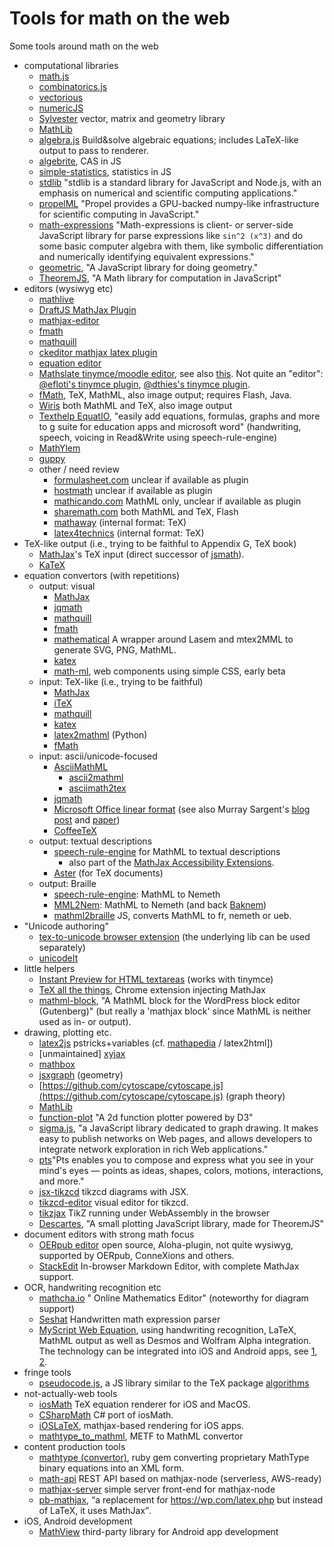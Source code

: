 # Tools for math on the web

Some tools around math on the web

* computational libraries
  * [math.js](http://mathjs.org/)
  * [combinatorics.js](https://github.com/devanp92/combinatorics.js)
  * [vectorious](https://github.com/mateogianolio/vectorious)
  * [numericJS](http://www.numericjs.com/)
  * [Sylvester](https://github.com/jcoglan/sylvester) vector, matrix and geometry library 
  * [MathLib](https://github.com/alawatthe/MathLib)
  * [algebra.js](https://github.com/nicolewhite/algebra.js) Build&solve algebraic equations; includes LaTeX-like output to pass to renderer.
  * [algebrite](https://github.com/davidedc/Algebrite), CAS in JS
  * [simple-statistics](https://github.com/simple-statistics/simple-statistics), statistics in JS
  * [stdlib](https://github.com/stdlib-js/stdlib) "stdlib is a standard library for JavaScript and Node.js, with an emphasis on numerical and scientific computing applications." 
  * [propelML](http://propelml.org/) "Propel provides a GPU-backed numpy-like infrastructure for scientific computing in JavaScript."
  * [math-expressions](https://github.com/kisonecat/math-expressions) "Math-expressions is client- or server-side JavaScript library for parse expressions like `sin^2 (x^3)` and do some basic computer algebra with them, like symbolic differentiation and numerically identifying equivalent expressions."
  * [geometric](https://github.com/HarryStevens/geometric), "A JavaScript library for doing geometry." 
  * [TheoremJS](https://github.com/arguiot/TheoremJS), "A Math library for computation in JavaScript"
* editors (wysiwyg etc)
  * [mathlive](https://mathlive.io) 
  * [DraftJS MathJax Plugin](https://github.com/efloti/draft-js-mathjax-plugin)
  * [mathjax-editor](https://github.com/ianlucas/mathjax-editor)
  * [fmath](http://www.fmath.info/)
  * [mathquill](https://github.com/mathquill/mathquill)
  * [ckeditor mathjax latex plugin](http://ckeditor.com/addon/mathjax)
  * [equation editor](https://github.com/camdenre/equation-editor)
  * [Mathslate tinymce/moodle editor](https://github.com/dthies/moodle-editor_tinymce-mathslate), see also [this](https://moodle.org/mod/forum/discuss.php?d=255377). Not quite an "editor": [@efloti's tinymce plugin](https://github.com/efloti/plugin-mathjax-pour-tinymce), [@dthies's tinymce plugin](https://github.com/dthies/tinymce4-mathslate).
  * [fMath](http://fmath.info/), TeX, MathML, also image output; requires Flash, Java.
  * [Wiris](http://www.wiris.net/) both MathML and TeX, also image output
  * [Texthelp EquatIO](https://www.texthelp.com/en-us/products/equatio/), "easily add equations, formulas, graphs and more to g suite for education apps and microsoft word" (handwriting, speech, voicing in Read&Write using speech-rule-engine)
  * [MathYlem](https://ylemkimon.github.io/mathylem/) 
  * [guppy](https://github.com/daniel3735928559/guppy)
  * other / need review
     * [formulasheet.com](http://formulasheet.com) unclear if available as plugin
     * [hostmath](http://hostmath.com) unclear if available as plugin
     * [mathicando.com](http://www.mathicando.com/) MathML only, unclear if available as plugin
     * [sharemath.com](http://sharemath.com) both MathML and TeX, Flash
     * [mathaway](https://mathway.com/) (internal format: TeX)
     * [latex4technics](http://www.latex4technics.com/)  (internal format: TeX) 
* TeX-like output (i.e., trying to be faithful to Appendix G, TeX book)
   * [MathJax](https://github.com/mathjax/mathjax)'s TeX input (direct successor of [jsmath](http://www.math.union.edu/~dpvc/jsMath/)).
   * [KaTeX](https://github.com/Khan/KaTeX/)
* equation convertors (with repetitions)
  * output: visual
    * [MathJax](https://github.com/mathjax/mathjax)
    * [jqmath](http://mathscribe.com/author/jqmath.html) 
    * [mathquill](https://github.com/mathquill/mathquill)
    * [fmath](http://www.fmath.info/)
    * [mathematical](https://github.com/gjtorikian/mathematical) A wrapper around Lasem and mtex2MML to generate SVG, PNG, MathML. 
    * [katex](https://github.com/Khan/KaTeX)
    * [math-ml](https://github.com/pshihn/math-ml), web components using simple CSS, early beta
  * input: TeX-like (i.e., trying to be faithful)
    * [MathJax](https://github.com/mathjax/mathjax)
    * [iTeX](https://golem.ph.utexas.edu/~distler/blog/itex2MMLcommands.html)
    * [mathquill](https://github.com/mathquill/mathquill)
    * [katex](https://github.com/Khan/KaTeX)
    * [latex2mathml](https://pypi.python.org/pypi/latex2mathml/1.0.10) (Python)
    * [fMath](http://fmath.info/)
  * input: ascii/unicode-focused
    * [AsciiMathML](https://github.com/asciimath/asciimathml/)
      * [ascii2mathml](https://github.com/runarberg/ascii2mathml) 
      * [asciimath2tex](https://github.com/christianp/asciimath2tex)
    * [jqmath](http://mathscribe.com/author/jqmath.html)
    * [Microsoft Office linear format](https://support.office.com/en-us/article/Linear-format-equations-and-Math-AutoCorrect-in-Word-2E00618D-B1FD-49D8-8CB4-8D17F25754F8) (see also Murray Sargent's [blog post](http://blogs.msdn.com/b/murrays/archive/2006/09/13/752206.aspx) and [paper](http://www.unicode.org/notes/tn28/UTN28-PlainTextMath-v2.pdf))
    * [CoffeeTeX](https://github.com/kasperpeulen/CoffeeTeX)
  * output: textual descriptions
    * [speech-rule-engine](https://github.com/zorkow/speech-rule-engine/) for MathML to textual descriptions 
      * also part of the [MathJax Accessibility Extensions](https://docs.mathjax.org/en/latest/options/extensions/a11y-extensions.html#a11y-extensions).
     * [Aster](https://github.com/tvraman/aster-math) (for TeX documents)
  * output: Braille
    * [speech-rule-engine](https://github.com/zorkow/speech-rule-engine/): MathML to Nemeth 
    * [MML2Nem](https://github.com/SusanJ/MML2Nem):  MathML to Nemeth (and back [Baknem](https://github.com/SusanJ/Baknem))
    * [mathml2braille](https://github.com/civodulab/mathml2braille) JS, converts MathML to fr, nemeth or ueb.
* "Unicode authoring"
  * [tex-to-unicode browser extension](https://github.com/golopot/tex-to-unicode) (the underlying lib can be used separately)
  * [unicodeIt](https://github.com/svenkreiss/unicodeit)
* little helpers
  * [Instant Preview for HTML textareas](http://checkmyworking.com/2012/06/instant-mathjax-preview-of-latex-typed-into-html-textareas/) (works with tinymce)
  * [TeX all the things](https://github.com/emichael/texthings), Chrome extension injecting MathJax
  * [mathml-block](https://github.com/adamsilverstein/mathml-block), "A MathML block for the WordPress block editor (Gutenberg)" (but really a 'mathjax block' since MathML is neither used as in- or output).
* drawing, plotting etc. 
  * [latex2js](https://github.com/pyramation/LaTeX2JS) pstricks+variables (cf. [mathapedia](http://www.mathapedia.com/) / latex2html])
  * [unmaintained] [xyjax](https://sonoisa.github.io/xyjax/xyjax.html)
  * [mathbox](https://gitgud.io/unconed/mathbox)
  * [jsxgraph](https://github.com/jsxgraph/jsxgraph) (geometry)
  * [https://github.com/cytoscape/cytoscape.js](https://github.com/cytoscape/cytoscape.js) (graph theory)
  * [MathLib](https://github.com/alawatthe/MathLib)
  * [function-plot](https://github.com/maurizzzio/function-plot) "A 2d function plotter powered by D3"
  * [sigma.js](http://sigmajs.org/), "a JavaScript library dedicated to graph drawing. It makes easy to publish networks on Web pages, and allows developers to integrate network exploration in rich Web applications."
  * [pts](https://ptsjs.org/)"Pts enables you to compose and express what you see in your mind's eyes — points as ideas, shapes, colors, motions, interactions, and more."
  * [jsx-tikzcd](https://github.com/yishn/jsx-tikzcd) tikzcd diagrams with JSX.
  * [tikzcd-editor](https://github.com/yishn/tikzcd-editor) visual editor for tikzcd.
  * [tikzjax](https://github.com/kisonecat/tikzjax) TikZ running under WebAssembly in the browser
  * [Descartes](https://github.com/arguiot/Descartes), "A small plotting JavaScript library, made for TheoremJS"
* document editors with strong math focus
  * [OERpub editor](http://oerpub.github.io/Aloha-Editor/) open source, Aloha-plugin, not quite wysiwyg, supported by OERpub, ConneXions and others.
  * [StackEdit](https://stackedit.io) In-browser Markdown Editor, with complete MathJax support.
* OCR, handwriting recognition etc
  * [mathcha.io](https://www.mathcha.io/) " Online Mathematics Editor" (noteworthy for diagram support)
  * [Seshat](https://github.com/falvaro/seshat) Handwritten math expression parser
  * [MyScript Web Equation](http://webdemo.myscript.com/#/demo/equation), using handwriting recognition, LaTeX, MathML output as well as Desmos and Wolfram Alpha integration. The technology can be integrated into iOS and Android apps, see [1](https://itunes.apple.com/app/myscript-mathpad/id674996719), [2](https://itunes.apple.com/us/app/math-ink/id596393352). 
* fringe tools 
  * [pseudocode.js](https://github.com/tatetian/pseudocode.js), a JS library similar to the TeX package [algorithms](https://ctan.org/pkg/algorithms)  
* not-actually-web tools
  * [iosMath](https://github.com/kostub/iosMath) TeX equation renderer for iOS and MacOS.
  * [CSharpMath](https://github.com/verybadcat/CSharpMath) C# port of iosMath.
  * [iOSLaTeX](https://github.com/TeamSlader/iOSLaTeX), mathjax-based rendering for iOS apps.
  * [mathtype_to_mathml](https://github.com/jure/mathtype_to_mathml), METF to MathML convertor
* content production tools
  * [mathtype (convertor)](https://github.com/jure/mathtype), ruby gem converting proprietary MathType binary equations into an XML form.
  * [math-api](https://github.com/chialab/math-api) REST API based on mathjax-node (serverless, AWS-ready)
  * [mathjax-server](https://github.com/tiarno/mathjax-server) simple server front-end for mathjax-node
  * [pb-mathjax](https://github.com/pressbooks/pb-mathjax), <q>a replacement for https://wp.com/latex.php but instead of LaTeX, it uses MathJax</q>.
* iOS, Android development
  * [MathView](https://github.com/jianzhongli/MathView) third-party library for Android app development
